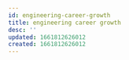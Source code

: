 ```yaml
---
id: engineering-career-growth
title: engineering career growth
desc: ''
updated: 1661812626012
created: 1661812626012
---
```

